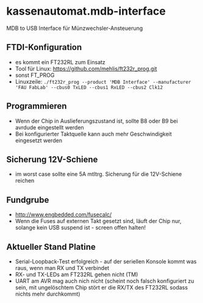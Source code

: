 kassenautomat.mdb-interface
===========================

MDB to USB Interface für Münzwechsler-Ansteuerung


FTDI-Konfiguration
------------------
 * es kommt ein FT232RL zum Einsatz
 * Tool für Linux: https://github.com/mehlis/ft232r_prog.git
 * sonst FT_PROG
 * Linuxzeile: `./ft232r_prog --product 'MDB Interface' --manufacturer 'FAU FabLab' --cbus0 TxLED --cbus1 RxLED --cbus2 Clk12`


Programmieren
-------------
  * Wenn der Chip in Auslieferungszustand ist, sollte B8 oder B9 bei avrdude eingestellt werden
  * Bei konfigurierter Taktquelle kann auch mehr Geschwindigkeit eingesetzt werden
  
Sicherung 12V-Schiene
---------------------
  * im worst case sollte eine 5A mtltrg. Sicherung für die 12V-Schiene reichen
  
Fundgrube
---------
  * http://www.engbedded.com/fusecalc/
  * Wenn die Fuses auf externen Takt gesetzt sind, läuft der Chip nur, solange kein USB suspend ist - screen offen halten!

Aktueller Stand Platine
-----------------------
  * Serial-Loopback-Test erfolgreich - auf der seriellen Konsole kommt was raus, wenn man RX und TX verbindet
  * RX- und TX-LEDs am FT232RL gehen nicht (TM)
  * UART am AVR mag auch nich nicht (scheint noch falsch konfiguriert zu sein, mit ungelöschtem Chip stört er die RX/TX des FT232RL sodass nichts mehr durchkommt)
